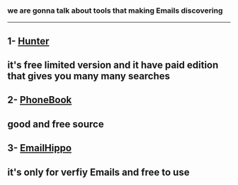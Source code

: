 ### we are gonna talk about tools that making Emails discovering
---
## 1- [Hunter](https://hunter.io/)
it's free limited version and it have paid edition that gives you many many searches
---
## 2- [PhoneBook](https://phonebook.cz/)
good and free source
---
## 3- [EmailHippo](https://tools.emailhippo.com/)
it's only for verfiy Emails and free to use
---